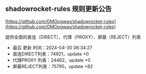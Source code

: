 ## shadowrocket-rules 规则更新公告

[https://github.com/GMOogway/shadowrocket-rules](https://github.com/GMOogway/shadowrocket-rules)

提供全面的直连（DIRECT）、代理（PROXY）、屏蔽（REJECT）列表
- 最后 更新 时间：2024-04-30 06:34:27
- 直连DIRECT列表：74921，update +0
- 代理PROXY 列表：24462，update +0
- 屏蔽REJECT列表：75795，update +82